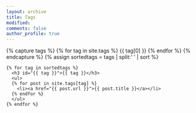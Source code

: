 ```yaml
---
layout: archive
title: Tags
modified: 
comments: false
author_profile: true
---
```


<div id="main" role="main">
  <div id="index">
    {% capture tags %}
      {% for tag in site.tags %}
        {{ tag[0] }}
      {% endfor %}
    {% endcapture %}
    {% assign sortedtags = tags | split:' ' | sort %}

    {% for tag in sortedtags %}
      <h3 id="{{ tag }}">{{ tag }}</h3>
      <ul>
      {% for post in site.tags[tag] %}
        <li><a href="{{ post.url }}">{{ post.title }}</a></li>
      {% endfor %}
      </ul>
    {% endfor %}
  </div><!-- /#index -->
</div><!-- /#main -->
